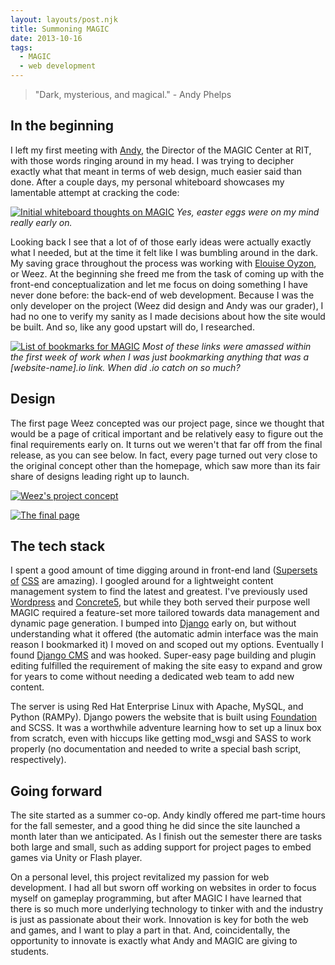 ```yaml
---
layout: layouts/post.njk
title: Summoning MAGIC
date: 2013-10-16
tags:
  - MAGIC
  - web development
---
```


> "Dark, mysterious, and magical." - Andy Phelps

## In the beginning

I left my first meeting with [Andy](http://magic.rit.edu/users/andy/), the Director of the MAGIC Center at RIT, with those words ringing around in my head. I was trying to decipher exactly what that meant in terms of web design, much easier said than done. After a couple days, my personal whiteboard showcases my lamentable attempt at cracking the code:

[![Initial whiteboard thoughts on MAGIC](http://res.cloudinary.com/danieljost/image/upload/v1381977563/whiteboard_magic_a4focx.jpg)](http://res.cloudinary.com/danieljost/image/upload/v1381977563/whiteboard_magic_a4focx.jpg)
*Yes, easter eggs were on my mind really early on.*

Looking back I see that a lot of of those early ideas were actually exactly what I needed, but at the time it felt like I was bumbling around in the dark. My saving grace throughout the process was working with [Elouise Oyzon](http://weez.oyzon.com/), or Weez. At the beginning she freed me from the task of coming up with the front-end conceptualization and let me focus on doing something I have never done before: the back-end of web development. Because I was the only developer on the project (Weez did design and Andy was our grader), I had no one to verify my sanity as I made decisions about how the site would be built. And so, like any good upstart will do, I researched.

[![List of bookmarks for MAGIC](http://res.cloudinary.com/danieljost/image/upload/v1381977465/bookmarks_r6qcjl.png)](http://res.cloudinary.com/danieljost/image/upload/v1381977465/bookmarks_r6qcjl.png)
*Most of these links were amassed within the first week of work when I was just bookmarking anything that was a [website-name].io link. When did .io catch on so much?*

## Design

The first page Weez concepted was our project page, since we thought that would be a page of critical important and be relatively easy to figure out the final requirements early on. It turns out we weren't that far off from the final release, as you can see below. In fact, every page turned out very close to the original concept other than the homepage, which saw more than its fair share of designs leading right up to launch.

[![Weez's project concept](http://res.cloudinary.com/danieljost/image/upload/v1381979477/project_concept_uivfji.png)](http://res.cloudinary.com/danieljost/image/upload/v1381979477/project_concept_uivfji.png)

[![The final page](http://res.cloudinary.com/danieljost/image/upload/v1381979480/project_final_fwvhvh.png)](http://res.cloudinary.com/danieljost/image/upload/v1381979480/project_final_fwvhvh.png)

## The tech stack

I spent a good amount of time digging around in front-end land ([Supersets](http://sass-lang.com/) [of](http://lesscss.org/) [CSS](http://learnboost.github.io/stylus/) are amazing). I googled around for a lightweight content management system to find the latest and greatest. I've previously used [Wordpress](http://wordpress.org/) and [Concrete5](http://www.concrete5.org/), but while they both served their purpose well MAGIC required a feature-set more tailored towards data management and dynamic page generation. I bumped into [Django](https://www.djangoproject.com/) early on, but without understanding what it offered (the automatic admin interface was the main reason I bookmarked it) I moved on and scoped out my options. Eventually I found [Django CMS](https://www.django-cms.org/) and was hooked. Super-easy page building and plugin editing fulfilled the requirement of making the site easy to expand and grow for years to come without needing a dedicated web team to add new content.

The server is using Red Hat Enterprise Linux with Apache, MySQL, and Python (RAMPy). Django powers the website that is built using [Foundation](http://foundation.zurb.com/) and SCSS. It was a worthwhile adventure learning how to set up a linux box from scratch, even with hiccups like getting mod_wsgi and SASS to work properly (no documentation and needed to write a special bash script, respectively).

## Going forward

The site started as a summer co-op. Andy kindly offered me part-time hours for the fall semester, and a good thing he did since the site launched a month later than we anticipated. As I finish out the semester there are tasks both large and small, such as adding support for project pages to embed games via Unity or Flash player.

On a personal level, this project revitalized my passion for web development. I had all but sworn off working on websites in order to focus myself on gameplay programming, but after MAGIC I have learned that there is so much more underlying technology to tinker with and the industry is just as passionate about their work. Innovation is key for both the web and games, and I want to play a part in that. And, coincidentally, the opportunity to innovate is exactly what Andy and MAGIC are giving to students.
